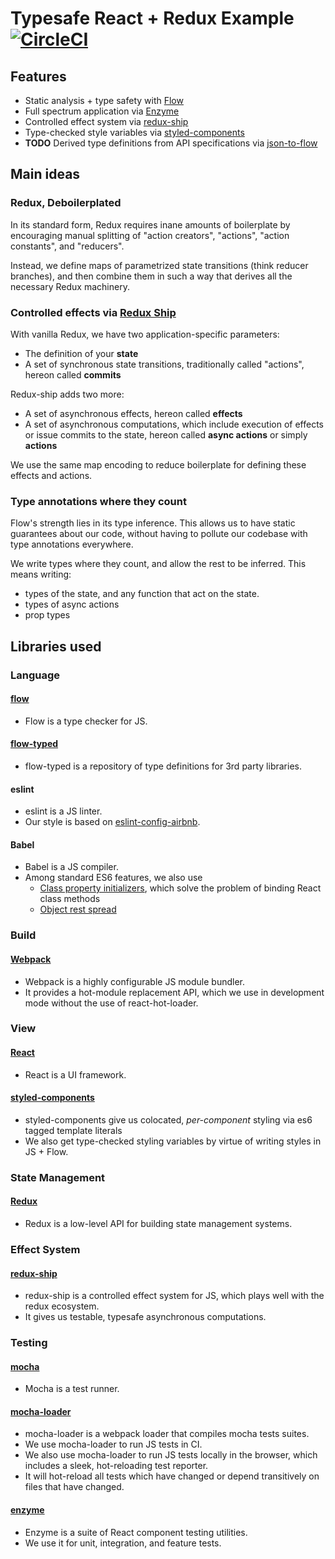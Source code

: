 # Typesafe React + Redux Example [![CircleCI](https://circleci.com/gh/sleexyz/typesafe-react-redux-example.svg?style=svg)](https://circleci.com/gh/sleexyz/typesafe-react-redux-example)


## Features
- Static analysis + type safety with [Flow](https://flowtype.org/)
- Full spectrum application via [Enzyme](https://github.com/airbnb/enzyme)
- Controlled effect system via [redux-ship](https://github.com/clarus/redux-ship)
- Type-checked style variables via [styled-components](https://github.com/styled-components/styled-components)
- **TODO** Derived type definitions from API specifications via [json-to-flow](https://github.com/STRML/json-to-flow)

## Main ideas

### Redux, Deboilerplated
In its standard form, Redux requires inane amounts of boilerplate by encouraging manual splitting of "action creators", "actions", "action constants", and "reducers".

Instead, we define maps of parametrized state transitions (think reducer branches), and then combine them in such a way that derives all the necessary Redux machinery.

### Controlled effects via [Redux Ship](https://github.com/clarus/redux-ship)
With vanilla Redux, we have two application-specific parameters:
- The definition of your **state**
- A set of synchronous state transitions, traditionally called "actions", hereon called **commits**

Redux-ship adds two more:
- A set of asynchronous effects, hereon called **effects**
- A set of asynchronous computations, which include execution of effects or issue commits to the state, hereon called **async actions** or simply **actions**

We use the same map encoding to reduce boilerplate for defining these effects and actions.

### Type annotations where they count
Flow's strength lies in its type inference. This allows us to have static guarantees about our code, without having to pollute our codebase with type annotations everywhere.

We write types where they count, and allow the rest to be inferred. This means writing:
- types of the state, and any function that act on the state.
- types of async actions
- prop types

## Libraries used

### Language

#### [flow](https://flowtype.org/)
- Flow is a type checker for JS.

#### [flow-typed](https://github.com/flowtype/flow-typed)
- flow-typed is a repository of type definitions for 3rd party libraries.

#### eslint
- eslint is a JS linter.
- Our style is based on [eslint-config-airbnb](https://github.com/airbnb/javascript).

#### Babel
- Babel is a JS compiler.
- Among standard ES6 features, we also use
  - [Class property initializers](https://babeljs.io/docs/plugins/transform-class-properties/), which solve the problem of binding React class methods
  - [Object rest spread](https://babeljs.io/docs/plugins/transform-object-rest-spread/)

### Build

#### [Webpack](https://webpack.js.org/)
- Webpack is a highly configurable JS module bundler.
- It provides a hot-module replacement API, which we use in development mode without the use of react-hot-loader.

### View
#### [React](https://facebook.github.io/react/)
- React is a UI framework.

#### [styled-components](https://github.com/styled-components/styled-components)
- styled-components give us colocated, *per-component* styling via es6 tagged template literals
- We also get type-checked styling variables by virtue of writing styles in JS + Flow.

### State Management

#### [Redux](http://redux.js.org/)
- Redux is a low-level API for building state management systems.

### Effect System

#### [redux-ship](https://github.com/clarus/redux-ship)
- redux-ship is a controlled effect system for JS, which plays well with the redux ecosystem.
- It gives us testable, typesafe asynchronous computations.

### Testing

#### [mocha](https://mochajs.org/) 
- Mocha is a test runner.

#### [mocha-loader](https://github.com/webpack-contrib/mocha-loader)
- mocha-loader is a webpack loader that compiles mocha tests suites.
- We use mocha-loader to run JS tests in CI.
- We also use mocha-loader to run JS tests locally in the browser, which includes a sleek, hot-reloading test reporter.
- It will hot-reload all tests which have changed or depend transitively on files that have changed.

#### [enzyme](https://github.com/airbnb/enzyme)
- Enzyme is a suite of React component testing utilities.
- We use it for unit, integration, and feature tests.
